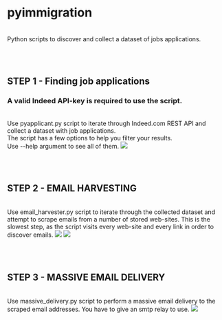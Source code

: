 # pyimmigration
</br>Python scripts to discover and collect a dataset of jobs applications. 

</br></br> <h2>STEP 1 - Finding job applications</h2>
<h3>A valid Indeed API-key is required to use the script.</h3>
</br>Use pyapplicant.py script to iterate through Indeed.com REST API and collect a dataset with job applications.
</br>The script has a few options to help you filter your results. 
</br>Use --help argument to see all of them.
<img src='https://i.imgur.com/Bi9gRuB.jpg'>

</br></br> <h2>STEP 2 - EMAIL HARVESTING</h2>
</br>Use email_harvester.py script to iterate through the collected dataset and attempt to scrape emails from a number of stored web-sites. This is the slowest step, as the script visits every web-site and every link in order to discover emails.
<img src='https://i.imgur.com/4ReutHf.jpg'>
<img src='https://i.imgur.com/bD4k26U.png'>

</br></br> <h2>STEP 3 - MASSIVE EMAIL DELIVERY</h2>
</br>Use massive_delivery.py script to perform a massive email delivery to the scraped email addresses. You have to give an smtp relay to use.
<img src='https://i.imgur.com/jLC0m2H.png'>
